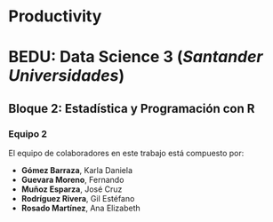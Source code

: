# Productivity

# BEDU: Data Science 3 (_Santander Universidades_)
## Bloque 2: Estadística y Programación con R



### Equipo 2
El equipo de colaboradores en este trabajo está compuesto por:
- __Gómez Barraza__, Karla Daniela
- __Guevara Moreno__, Fernando
- __Muñoz Esparza__, José Cruz
- __Rodríguez Rivera__, Gil Estéfano
- __Rosado Martínez__, Ana Elizabeth
